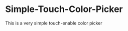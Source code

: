 Simple-Touch-Color-Picker
=========================

This is a very simple touch-enable color picker

